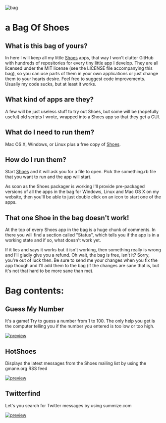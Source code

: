 ![bag](http://img354.imageshack.us/img354/538/paperbagmu4.png)

# a Bag Of Shoes

## What is this bag of yours?

In here I will keep all my little [Shoes](http://code.whytheluckystiff.net/shoes) apps, that way I won't clutter GitHub with hundreds of repositories for every tiny little app I develop. They are all licensed under the MIT license (see the LICENSE file accompanying this bag), so you can use parts of them in your own applications or just change them to your hearts desire. Feel free to suggest code improvements. Usually my code sucks, but at least it works.

## What kind of apps are they?

A few will be just useless stuff to try out Shoes, but some will be (hopefully useful) old scripts I wrote, wrapped into a Shoes app so that they get a GUI.

## What do I need to run them?

Mac OS X, Windows, or Linux plus a free copy of [Shoes](http://code.whytheluckystiff.net/shoes).

## How do I run them?

Start [Shoes](http://code.whytheluckystiff.net/shoes) and it will ask you for a file to open. Pick the something.rb file that you want to run and the app will start.

As soon as the Shoes packager is working I'll provide pre-packaged versions of all the apps in the bag for Windows, Linux and Mac OS X on my website, then you'll be able to just double click on an icon to start one of the apps.

## That one Shoe in the bag doesn't work!

At the top of every Shoes app in the bag is a huge chunk of comments. In there you will find a section called "Status", which tells you if the app is in a working state and if so, what doesn't work yet.

If it lies and says it works but it isn't working, then something really is wrong and I'll gladly give you a refund. Oh wait, the bag is free, isn't it? Sorry, you're out of luck then. Be sure to send me your changes when you fix the app though and I'll add them to the bag (if the changes are sane that is, but it's not that hard to be more sane than me).

# Bag contents:

## Guess My Number

It's a game! Try to guess a number from 1 to 100. The only help you get is the computer telling you if the number you entered is too low or too high.

[![preview](http://img.skitch.com/20080706-b86fiu51kpnhcwny44t2u83cn5.preview.png)](http://img.skitch.com/20080706-b86fiu51kpnhcwny44t2u83cn5.png)

## HotShoes

Displays the latest messages from the Shoes mailing list by using the gmane.org RSS feed

[![preview](http://img.skitch.com/20080705-b4nxbgxjyn6se4pmg5f9krf55h.preview.png)](http://img.skitch.com/20080705-b4nxbgxjyn6se4pmg5f9krf55h.png)

## Twitterfind

Let's you search for Twitter messages by using summize.com

[![preview](http://img.skitch.com/20080705-fayx9ee679h8pwc2dxxug6956c.preview.png)](http://img.skitch.com/20080705-fayx9ee679h8pwc2dxxug6956c.png)